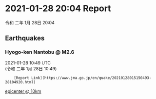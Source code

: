 # 2021-01-28 20:04 Report
令和 二年 1月 28日 20:04

## Earthquakes
### Hyogo-ken Nantobu @ M2.6
2021-01-28 10:49 UTC  
        (令和 二年 1月 28日 10:49)
  
        [Report Link](https://www.jma.go.jp/en/quake/20210128015150493-28104920.html)  
[epicenter @ 10km](https://www.google.com/maps/place/34°54'00%22+135°24'00%22/@34.9,135.4,17z/data=!3m1!4b1!4m5!3m4!1s0x0:0x0!8m2!3d34.9!4d135.4)